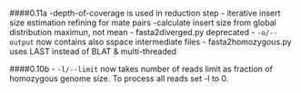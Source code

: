 ####0.11a
	-depth-of-coverage is used in reduction step
	- iterative insert size estimation refining for mate pairs
	-calculate insert size from global distribution maximun, not mean
	- fasta2diverged.py deprecated
    - `-o/--output` now contains also sspace intermediate files
    - fasta2homozygous.py uses LAST instead of BLAT & multi-threaded

####0.10b
	- `-l/--limit` now takes number of reads limit as fraction of homozygous genome size. To process all reads set -l to 0. 
